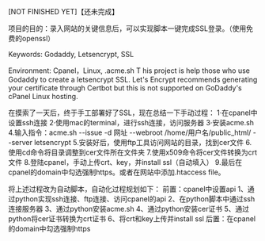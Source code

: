 [NOT FINISHED YET]【还未完成】

项目的目的：录入网站的关键信息后，可以实现脚本一键完成SSL登录。（使用免费的openssl）

Keywords: Godaddy, Letsencrypt, SSL

Environment: Cpanel，Linux, .acme.sh
T
his project is help those who use Godaddy to create a letsencrypt SSL. Let's Encrypt recommends generating your certificate through Certbot but this is not supported on GoDaddy's cPanel Linux hosting. 

在摸索了一天后，终于手工部署好了SSL，现在总结一下手动过程：
1·在cpanel中设置ssh连接
2·使用mac的terminal，进行ssh连接，访问服务器
3·安装acme.sh
4.输入指令：acme.sh --issue -d 网址 --webroot /home/用户名/public_html/ --server letsencrypt
5.安装好后，使用ftp工具访问网站的目录，找到cer文件
6.使用cd命令将目录调整到cer文件所在文件夹
7.使用x509命令将cer文件转换为crt文件
8.登陆cpanel，手动上传crt、key，并install ssl（自动填入）
9.最后在cpanel的domain中勾选强制https。或者在网站中添加.htaccess file。

将上述过程改为自动脚本，自动化过程规划如下：
前置：cpanel中设置api
1、通过python实现ssh连接、ftp连接、访问cpanel的api
2、在python脚本中通过ssh连接服务器
3、通过python安装acme.sh
4、通过python安装cer证书
5、通过python将cer证书转换为crt证书
6、将crt和key上传并install ssl
后置：在cpanel的domain中勾选强制https
